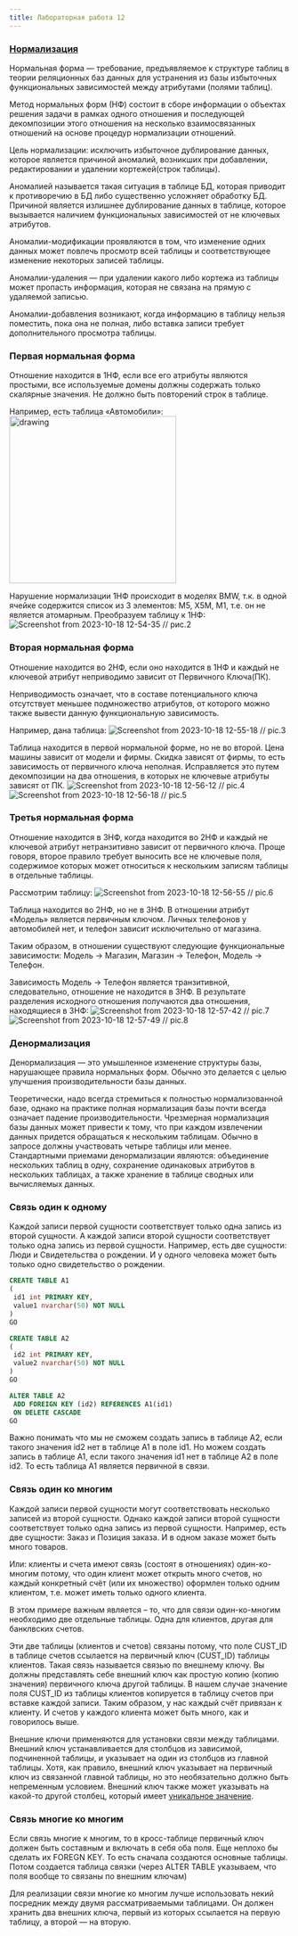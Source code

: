 ```yaml
---
title: Лабораторная работа 12
---
```


### [Нормализация](https://habr.com/ru/post/254773/)


Нормальная форма — требование, предъявляемое к структуре таблиц в теории реляционных баз данных 
для устранения из базы избыточных функциональных зависимостей между атрибутами (полями таблиц).

Метод нормальных форм (НФ) состоит в сборе информации о объектах решения задачи в рамках одного отношения 
и последующей декомпозиции этого отношения на несколько взаимосвязанных отношений на основе процедур нормализации отношений.

Цель нормализации: исключить избыточное дублирование данных, которое является причиной аномалий, 
возникших при добавлении, редактировании и удалении кортежей(строк таблицы).

Аномалией называется такая ситуация в таблице БД, которая приводит к противоречию в БД 
либо существенно усложняет обработку БД. Причиной является излишнее дублирование данных в таблице, 
которое вызывается наличием функциональных зависимостей от не ключевых атрибутов.

Аномалии-модификации проявляются в том, что изменение одних данных может повлечь просмотр всей таблицы 
и соответствующее изменение некоторых записей таблицы.

Аномалии-удаления — при удалении какого либо кортежа из таблицы может пропасть информация, 
которая не связана на прямую с удаляемой записью.

Аномалии-добавления возникают, когда информацию в таблицу нельзя поместить, пока она не полная, 
либо вставка записи требует дополнительного просмотра таблицы.

### Первая нормальная форма

Отношение находится в 1НФ, если все его атрибуты являются простыми, 
все используемые домены должны содержать только скалярные значения. Не должно быть повторений строк в таблице.

Например, есть таблица «Автомобили»:
<img src="[drawing.jpg](https://github.com/goryachkinama/db-practice/assets/144112831/b822043e-ca27-4a20-875d-10beff833314)" alt="drawing" width="300"/>

Нарушение нормализации 1НФ происходит в моделях BMW, т.к. в одной ячейке содержится список из 3 элементов: M5, X5M, M1, 
т.е. он не является атомарным. Преобразуем таблицу к 1НФ:
![Screenshot from 2023-10-18 12-54-35](https://github.com/goryachkinama/db-practice/assets/144112831/0c6e7e5d-122a-49e6-bcc6-ab8cad68a50e)
// рис.2

### Вторая нормальная форма

Отношение находится во 2НФ, если оно находится в 1НФ и каждый не ключевой атрибут неприводимо зависит от Первичного Ключа(ПК).

Неприводимость означает, что в составе потенциального ключа отсутствует меньшее подмножество атрибутов, 
от которого можно также вывести данную функциональную зависимость.

Например, дана таблица:
![Screenshot from 2023-10-18 12-55-18](https://github.com/goryachkinama/db-practice/assets/144112831/c3f3d7e6-ca2f-4645-9477-26b6344218fd)
// pic.3

Таблица находится в первой нормальной форме, но не во второй. Цена машины зависит от модели и фирмы. 
Скидка зависят от фирмы, то есть зависимость от первичного ключа неполная. 
Исправляется это путем декомпозиции на два отношения, в которых не ключевые атрибуты зависят от ПК.
![Screenshot from 2023-10-18 12-56-12](https://github.com/goryachkinama/db-practice/assets/144112831/3eb0b101-015e-40b8-a79e-e9ff939fc2de)
// pic.4
![Screenshot from 2023-10-18 12-56-18](https://github.com/goryachkinama/db-practice/assets/144112831/144eec68-20d6-4f66-ac1b-40440d1ed7c4)
// pic.5

### Третья нормальная форма

Отношение находится в 3НФ, когда находится во 2НФ и каждый не ключевой атрибут нетранзитивно зависит от первичного ключа. 
Проще говоря, второе правило требует выносить все не ключевые поля, 
содержимое которых может относиться к нескольким записям таблицы в отдельные таблицы.

Рассмотрим таблицу:
![Screenshot from 2023-10-18 12-56-55](https://github.com/goryachkinama/db-practice/assets/144112831/74d65e48-b77b-4d61-a1c8-e503631ba008)
// pic.6

Таблица находится во 2НФ, но не в 3НФ.
В отношении атрибут «Модель» является первичным ключом. Личных телефонов у автомобилей нет, 
и телефон зависит исключительно от магазина.

Таким образом, в отношении существуют следующие функциональные зависимости: 
Модель → Магазин, Магазин → Телефон, Модель → Телефон.

Зависимость Модель → Телефон является транзитивной, следовательно, отношение не находится в 3НФ.
В результате разделения исходного отношения получаются два отношения, находящиеся в 3НФ:
![Screenshot from 2023-10-18 12-57-42](https://github.com/goryachkinama/db-practice/assets/144112831/2b55c60c-62bc-4021-9c5a-701837afcc38)
// pic.7
![Screenshot from 2023-10-18 12-57-49](https://github.com/goryachkinama/db-practice/assets/144112831/4d6e48f1-748a-40fb-b09b-822a99990cf1)
// pic.8

### Денормализация

Денормализация — это умышленное изменение структуры базы, нарушающее правила нормальных форм. 
Обычно это делается с целью улучшения производительности базы данных.

Теоретически, надо всегда стремиться к полностью нормализованной базе, 
однако на практике полная нормализация базы почти всегда означает падение производительности. 
Чрезмерная нормализация базы данных может привести к тому, что при каждом извлечении данных придется 
обращаться к нескольким таблицам. Обычно в запросе должны участвовать четыре таблицы или менее.
Стандартными приемами денормализации являются: объединение нескольких таблиц в одну, 
сохранение одинаковых атрибутов в нескольких таблицах, а также хранение в таблице сводных или вычисляемых данных.



### Связь один к одному

Каждой записи первой сущности соответствует только одна запись из второй сущности. 
А каждой записи второй сущности соответствует только одна запись из первой сущности. 
Например, есть две сущности: Люди и Свидетельства о рождении. 
И у одного человека может быть только одно свидетельство о рождении.

```sql
CREATE TABLE A1
(
 id1 int PRIMARY KEY,
 value1 nvarchar(50) NOT NULL
)
GO

CREATE TABLE A2
(
 id2 int PRIMARY KEY,
 value2 nvarchar(50) NOT NULL
)
GO

ALTER TABLE A2
 ADD FOREIGN KEY (id2) REFERENCES A1(id1)
 ON DELETE CASCADE
GO
```
Важно понимать что мы не сможем создать запись в таблице А2, если такого значения id2 нет в таблице А1 в поле id1.
Но можем создать запись в таблице А1, если такого значения id1 нет в таблице А2 в поле id2.
То есть таблица А1 является первичной в связи.


### Связь один ко многим

Каждой записи первой сущности могут соответствовать несколько записей из второй сущности. 
Однако каждой записи второй сущности соответствует только одна запись из первой сущности. 
Например, есть две сущности: Заказ и Позиция заказа. И в одном заказе может быть много товаров.

Или: клиенты и счета имеют связь (состоят в отношениях) один-ко-многим потому, 
что один клиент может открыть много счетов, но каждый конкретный счёт (или их множество) оформлен только одним клиентом, 
т.е. может иметь только одного клиента.

В этом примере важным является – то, что для связи один-ко-многим необходимо две отдельные таблицы. 
Одна для клиентов, другая для банклвских счетов.

Эти две таблицы (клиентов и счетов) связаны потому, что поле CUST_ID в таблице счетов ссылается 
на первичный ключ (CUST_ID) таблицы клиентов. Такая связь называется связью по внешнему ключу. 
Вы должны представлять себе внешний ключ как простую копию (копию значения) первичного ключа другой таблицы. 
В нашем случае значение поля CUST_ID из таблицы клиентов копируется в таблицу счетов при вставке каждой записи. 
Таким образом, у нас каждый счёт привязан к клиенту. И счетов у каждого клиента может быть много, как и говорилось выше.

Внешние ключи применяются для установки связи между таблицами. Внешний ключ устанавливается для столбцов из зависимой, 
подчиненной таблицы, и указывает на один из столбцов из главной таблицы. 
Хотя, как правило, внешний ключ указывает на первичный ключ из связанной главной таблицы, 
но это необязательно должно быть непременным условием. 
Внешний ключ также может указывать на какой-то другой столбец, который имеет [уникальное значение](https://metanit.com/sql/sqlserver/3.5.php).

### Связь многие ко многим

Если связь многие к многим, то в кросс-таблице первичный ключ должен быть составным и включать в себя оба поля. 
Еще неплохо бы сделать их FOREGN KEY.
То есть сначала создаются основные таблицы.
Потом создается таблица связки (через ALTER TABLE указываем, что поля вообще то связаны по внешним ключам)

Для реализации связи многие ко многим лучше использовать некий посредник между двумя рассматриваемыми таблицами. 
Он должен хранить два внешних ключа, первый из которых ссылается на первую таблицу, а второй — на вторую.
